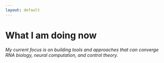 ```yaml
---
layout: default
---
```

# What I am doing now 
_My current focus is on building tools and approaches that can converge RNA biology, neural computation, and control theory._
